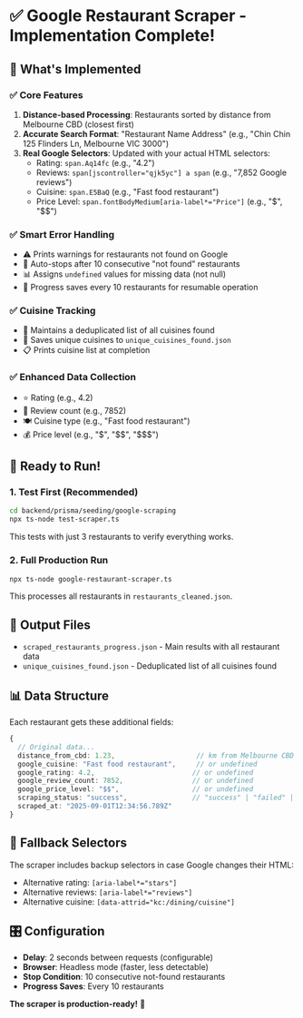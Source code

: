 # ✅ Google Restaurant Scraper - Implementation Complete!

## 🎯 **What's Implemented**

### ✅ **Core Features**

1. **Distance-based Processing**: Restaurants sorted by distance from Melbourne CBD (closest first)
2. **Accurate Search Format**: "Restaurant Name Address" (e.g., "Chin Chin 125 Flinders Ln, Melbourne VIC 3000")
3. **Real Google Selectors**: Updated with your actual HTML selectors:
   - Rating: `span.Aq14fc` (e.g., "4.2")
   - Reviews: `span[jscontroller="qjk5yc"] a span` (e.g., "7,852 Google reviews")
   - Cuisine: `span.E5BaQ` (e.g., "Fast food restaurant")
   - Price Level: `span.fontBodyMedium[aria-label*="Price"]` (e.g., "$", "$$")

### ✅ **Smart Error Handling**

- ⚠️ Prints warnings for restaurants not found on Google
- 🛑 Auto-stops after 10 consecutive "not found" restaurants
- 📊 Assigns `undefined` values for missing data (not null)
- 🔄 Progress saves every 10 restaurants for resumable operation

### ✅ **Cuisine Tracking**

- 📝 Maintains a deduplicated list of all cuisines found
- 💾 Saves unique cuisines to `unique_cuisines_found.json`
- 📋 Prints cuisine list at completion

### ✅ **Enhanced Data Collection**

- ⭐ Rating (e.g., 4.2)
- 📝 Review count (e.g., 7852)
- 🍽️ Cuisine type (e.g., "Fast food restaurant")
- 💰 Price level (e.g., "$", "$$", "$$$")

## 🚀 **Ready to Run!**

### 1. Test First (Recommended)

```bash
cd backend/prisma/seeding/google-scraping
npx ts-node test-scraper.ts
```

This tests with just 3 restaurants to verify everything works.

### 2. Full Production Run

```bash
npx ts-node google-restaurant-scraper.ts
```

This processes all restaurants in `restaurants_cleaned.json`.

## 📁 **Output Files**

- `scraped_restaurants_progress.json` - Main results with all restaurant data
- `unique_cuisines_found.json` - Deduplicated list of all cuisines found

## 📊 **Data Structure**

Each restaurant gets these additional fields:

```typescript
{
  // Original data...
  distance_from_cbd: 1.23,                    // km from Melbourne CBD
  google_cuisine: "Fast food restaurant",     // or undefined
  google_rating: 4.2,                        // or undefined
  google_review_count: 7852,                 // or undefined
  google_price_level: "$$",                  // or undefined
  scraping_status: "success",                // "success" | "failed" | "not_found"
  scraped_at: "2025-09-01T12:34:56.789Z"
}
```

## 🔧 **Fallback Selectors**

The scraper includes backup selectors in case Google changes their HTML:

- Alternative rating: `[aria-label*="stars"]`
- Alternative reviews: `[aria-label*="reviews"]`
- Alternative cuisine: `[data-attrid="kc:/dining/cuisine"]`

## 🎛️ **Configuration**

- **Delay**: 2 seconds between requests (configurable)
- **Browser**: Headless mode (faster, less detectable)
- **Stop Condition**: 10 consecutive not-found restaurants
- **Progress Saves**: Every 10 restaurants

**The scraper is production-ready!** 🚀
